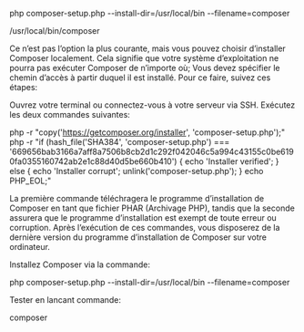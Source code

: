 php composer-setup.php --install-dir=/usr/local/bin --filename=composer

/usr/local/bin/composer


Ce n’est pas l’option la plus courante, mais vous pouvez choisir d’installer Composer localement. Cela signifie que votre système d’exploitation ne pourra pas exécuter Composer de n’importe où; Vous devez spécifier le chemin d’accès à partir duquel il est installé. Pour ce faire, suivez ces étapes:

Ouvrez votre terminal ou connectez-vous à votre serveur via SSH.
Exécutez les deux commandes suivantes:

php -r "copy('https://getcomposer.org/installer', 'composer-setup.php');" php -r "if (hash_file('SHA384', 'composer-setup.php') === '669656bab3166a7aff8a7506b8cb2d1c292f042046c5a994c43155c0be6190fa0355160742ab2e1c88d40d5be660b410') { echo 'Installer verified'; } else { echo 'Installer corrupt'; unlink('composer-setup.php'); } echo PHP_EOL;"

La première commande téléchragera le programme d’installation de Composer en tant que fichier PHAR (Archivage PHP), tandis que la seconde assurera que le programme d’installation est exempt de toute erreur ou corruption. Après l’exécution de ces commandes, vous disposerez de la dernière version du programme d’installation de Composer sur votre ordinateur.

Installez Composer via la commande:

php composer-setup.php --install-dir=/usr/local/bin --filename=composer

Tester en lancant commande: 

composer